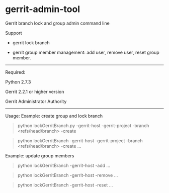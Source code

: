 gerrit-admin-tool
=================

Gerrit branch lock and group admin command line

Support 
* gerrit lock branch

* gerrit group member management: add user, remove user, reset group member.

---------------------
Required:

Python 2.7.3

Gerrit 2.2.1 or higher version

Gerrit Administrator Authority

---------------------
Usage:
Example: create group and lock branch 

  > python lockGerritBranch.py -gerrit-host <gerrit-server> -gerrit-project <projectName> -branch <refs/head/branch> -create <groupName> 
  
  > python lockGerritBranch -gerrit-host <gerrit-server> -gerrit-project <projectName> -branch <refs/head/branch> -create <groupName> <user1> <user2> ...

Example: update group members 

  > python lockGerritBranch -gerrit-host <gerrit-server> -add <groupName> <user1> <user2> ...
  
  > python lockGerritBranch -gerrit-host <gerrit-server> -remove <groupName> <user1> <user2> ...
  
  > python lockGerritBranch -gerrit-host <gerrit-server> -reset <groupName> <user1> <user2> ...
